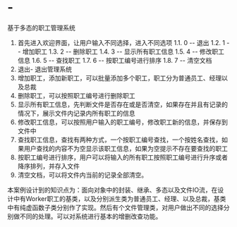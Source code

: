 # -
基于多态的职工管理系统
1.	首先进入欢迎界面，让用户输入不同选择，进入不同选项
1.1.	 0 -- 退出 
1.2.	 1 -- 增加职工
1.3.	 2 -- 删除职工
1.4.	 3 -- 显示所有职工信息
1.5.	 4 -- 修改职工信息
1.6.	 5 -- 查找职工
1.7.	 6 -- 按职工编号进行排序
1.8.	 7 -- 清空文档
2.	退出- 退出管理系统
3.	增加职工，添加新职工，可以批量添加多个职工，职工分为普通员工、经理以及总裁
4.	删除职工，可以按照职工编号进行删除职工
5.	显示所有职工信息，先判断文件是否存在或是否清空，如果存在并且有记录的情况下，展示文件内记录内所有职工的信息
6.	修改职工信息，可以按照用户输入的职工编号，修改职工新的信息，并保存到文件中
7.	查找职工信息，查找有两种方式，一个按职工编号查找，一个按姓名查找，如果用户查找的内容不为空显示该职工信息，如果为空提示不存在要查找的职工
8.	按职工编号进行排序，用户可以将输入的所有职工按照职工编号进行升序或者降序排列，并存入文件
9.	清空文档，可以将文件内当前的记录全部清空。


本案例设计到的知识点为：面向对象中的封装、继承、多态以及文件IO流，在设计中有Worker职工的基类，以及分别派生类为普通员工、经理、以及总裁，基类中有纯虚函数子类分别作了实现。然后有个文件管理类，对用户做出不同的选择分别做不同的处理。可以对系统进行基本的增删改查功能。
